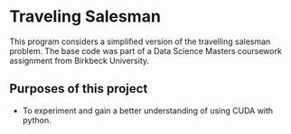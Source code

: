 ﻿# Traveling Salesman

This program considers a simplified version of the travelling salesman problem.
The base code was part of a Data Science Masters coursework assignment from Birkbeck University.

## Purposes of this project

- To experiment and gain a better understanding of using CUDA with python.

